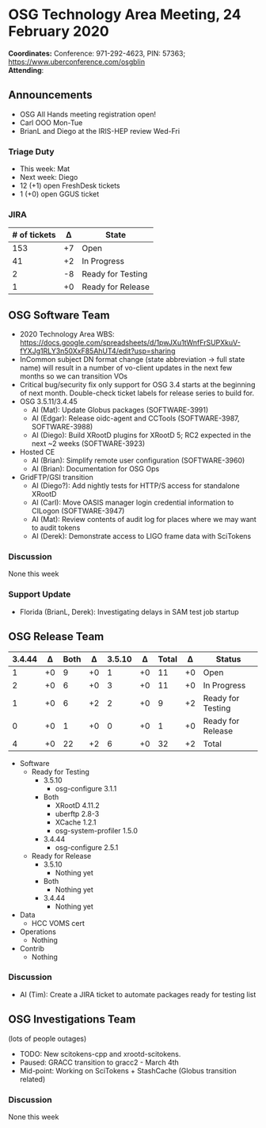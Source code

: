 # OSG Technology Area Meeting, 24 February 2020

**Coordinates:** Conference: 971-292-4623, PIN: 57363; <https://www.uberconference.com/osgblin>  
**Attending**:


## Announcements

-   OSG All Hands meeting registration open!
-   Carl OOO Mon-Tue
-   BrianL and Diego at the IRIS-HEP review Wed-Fri


### Triage Duty

-   This week: Mat
-   Next week: Diego
-   12 (+1) open FreshDesk tickets
-   1 (+0) open GGUS ticket


### JIRA

| # of tickets | &Delta; | State             |
|------------ |------- |----------------- |
| 153          | +7      | Open              |
| 41           | +2      | In Progress       |
| 2            | -8      | Ready for Testing |
| 1            | +0      | Ready for Release |


## OSG Software Team

-   2020 Technology Area WBS: <https://docs.google.com/spreadsheets/d/1pwJXu1tWnfFrSUPXkuV-fYXJg1RLY3n50XxF85AhUT4/edit?usp=sharing>
-   InCommon subject DN format change (state abbreviation -> full state name) will result in a number of vo-client updates in the next few months so we can transition VOs
-   Critical bug/security fix only support for OSG 3.4 starts at the beginning of next month. Double-check ticket labels for release series to build for.
-   OSG 3.5.11/3.4.45  
    -   AI (Mat): Update Globus packages (SOFTWARE-3991)
    -   AI (Edgar): Release oidc-agent and CCTools (SOFTWARE-3987, SOFTWARE-3988)
    -   AI (Diego): Build XRootD plugins for XRootD 5; RC2 expected in the next ~2 weeks (SOFTWARE-3923)
-   Hosted CE  
    -   AI (Brian): Simplify remote user configuration (SOFTWARE-3960)
    -   AI (Brian): Documentation for OSG Ops
-   GridFTP/GSI transition  
    -   AI (Diego?): Add nightly tests for HTTP/S access for standalone XRootD
    -   AI (Carl): Move OASIS manager login credential information to CILogon (SOFTWARE-3947)
    -   AI (Mat): Review contents of audit log for places where we may want to audit tokens
    -   AI (Derek): Demonstrate access to LIGO frame data with SciTokens


### Discussion

None this week  


### Support Update

-   Florida (BrianL, Derek): Investigating delays in SAM test job startup


## OSG Release Team

| 3.4.44 | &Delta; | Both | &Delta; | 3.5.10 | &Delta; | Total | &Delta; | Status            |
| ------ | ------- | ---- | ------- | ------ | ------- | ----- | ------- | ----------------- |
| 1      | +0      | 9    | +0      | 1      | +0      | 11    | +0      | Open              |
| 2      | +0      | 6    | +0      | 3      | +0      | 11    | +0      | In Progress       |
| 1      | +0      | 6    | +2      | 2      | +0      | 9     | +2      | Ready for Testing |
| 0      | +0      | 1    | +0      | 0      | +0      | 1     | +0      | Ready for Release |
| 4      | +0      | 22   | +2      | 6      | +0      | 32    | +2      | Total             |

-   Software  
    -   Ready for Testing  
        -   3.5.10  
            -   osg-configure 3.1.1
        -   Both  
            -   XRootD 4.11.2
            -   uberftp 2.8-3
            -   XCache 1.2.1
            -   osg-system-profiler 1.5.0
        -   3.4.44  
            -   osg-configure 2.5.1
    -   Ready for Release  
        -   3.5.10  
            -   Nothing yet
        -   Both  
            -   Nothing yet
        -   3.4.44  
            -   Nothing yet
-   Data  
    -   HCC VOMS cert
-   Operations  
    -   Nothing
-   Contrib  
    -   Nothing


### Discussion

-   AI (Tim): Create a JIRA ticket to automate packages ready for testing list


## OSG Investigations Team

(lots of people outages)  

-   TODO: New scitokens-cpp and xrootd-scitokens.
-   Paused: GRACC transition to gracc2 - March 4th
-   Mid-point: Working on SciTokens + StashCache (Globus transition related)


### Discussion

None this week
